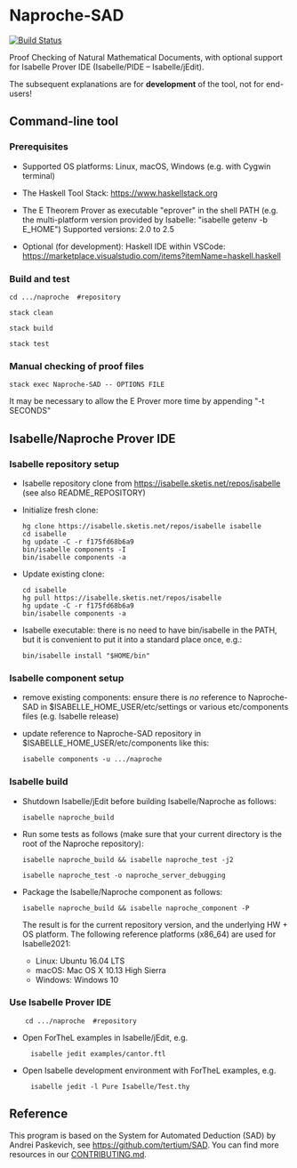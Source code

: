 # Naproche-SAD

[![Build Status](https://travis-ci.com/anfelor/Naproche-SAD.svg?branch=master)](https://travis-ci.com/anfelor/Naproche-SAD)

Proof Checking of Natural Mathematical Documents, with optional support
for Isabelle Prover IDE (Isabelle/PIDE – Isabelle/jEdit).


The subsequent explanations are for **development** of the tool, not for end-users!

## Command-line tool

### Prerequisites

  * Supported OS platforms: Linux, macOS, Windows (e.g. with Cygwin terminal)

  * The Haskell Tool Stack: https://www.haskellstack.org

  * The E Theorem Prover as executable "eprover" in the shell PATH (e.g. the
    multi-platform version provided by Isabelle: "isabelle getenv -b E_HOME")
    Supported versions: 2.0 to 2.5

  * Optional (for development): Haskell IDE within VSCode:
    https://marketplace.visualstudio.com/items?itemName=haskell.haskell


### Build and test

    cd .../naproche  #repository

    stack clean

    stack build

    stack test

### Manual checking of proof files

    stack exec Naproche-SAD -- OPTIONS FILE

  It may be necessary to allow the E Prover more time by appending "-t SECONDS"


## Isabelle/Naproche Prover IDE

### Isabelle repository setup

  * Isabelle repository clone from https://isabelle.sketis.net/repos/isabelle
    (see also README_REPOSITORY)

  * Initialize fresh clone:

        hg clone https://isabelle.sketis.net/repos/isabelle isabelle
        cd isabelle
        hg update -C -r f175fd68b6a9
        bin/isabelle components -I
        bin/isabelle components -a

  * Update existing clone:

        cd isabelle
        hg pull https://isabelle.sketis.net/repos/isabelle
        hg update -C -r f175fd68b6a9
        bin/isabelle components -a

  * Isabelle executable: there is no need to have bin/isabelle in the PATH,
    but it is convenient to put it into a standard place once, e.g.:

        bin/isabelle install "$HOME/bin"

### Isabelle component setup

  * remove existing components: ensure there is *no* reference to Naproche-SAD
    in $ISABELLE_HOME_USER/etc/settings or various etc/components files
    (e.g. Isabelle release)

  * update reference to Naproche-SAD repository in $ISABELLE_HOME_USER/etc/components
    like this:

        isabelle components -u .../naproche

### Isabelle build

  * Shutdown Isabelle/jEdit before building Isabelle/Naproche as follows:

        isabelle naproche_build

  * Run some tests as follows (make sure that your current directory is the root of the Naproche repository):

        isabelle naproche_build && isabelle naproche_test -j2

        isabelle naproche_test -o naproche_server_debugging

  * Package the Isabelle/Naproche component as follows:

        isabelle naproche_build && isabelle naproche_component -P

    The result is for the current repository version, and the underlying
    HW + OS platform. The following reference platforms (x86_64) are
    used for Isabelle2021:

      - Linux: Ubuntu 16.04 LTS
      - macOS: Mac OS X 10.13 High Sierra
      - Windows: Windows 10



### Use Isabelle Prover IDE

        cd .../naproche  #repository

* Open ForTheL examples in Isabelle/jEdit, e.g.

        isabelle jedit examples/cantor.ftl

* Open Isabelle development environment with ForTheL examples, e.g.

        isabelle jedit -l Pure Isabelle/Test.thy


## Reference ##

This program is based on the System for Automated Deduction (SAD) by
Andrei Paskevich, see https://github.com/tertium/SAD.
You can find more resources in our [CONTRIBUTING.md](CONTRIBUTING.md).

